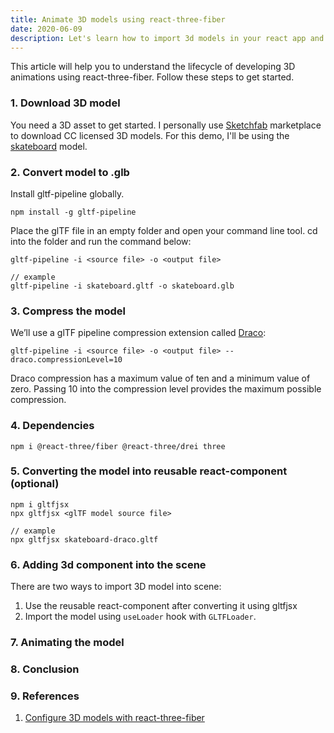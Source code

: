 ```yaml
---
title: Animate 3D models using react-three-fiber
date: 2020-06-09
description: Let's learn how to import 3d models in your react app and how to animate it. @react-three/fiber @react-three/drei three
---
```


This article will help you to understand the lifecycle of developing 3D animations using react-three-fiber. Follow these steps to get started.

### 1. Download 3D model

You need a 3D asset to get started. I personally use [Sketchfab](https://sketchfab.com/) marketplace to download CC licensed 3D models.
For this demo, I'll be using the [skateboard](https://sketchfab.com/3d-models/skateboard-4295ea44111e45299d5ab4862a354664) model.

### 2. Convert model to .glb

Install gltf-pipeline globally.

```
npm install -g gltf-pipeline
```

Place the glTF file in an empty folder and open your command line tool. cd into the folder and run the command below:

```
gltf-pipeline -i <source file> -o <output file>

// example
gltf-pipeline -i skateboard.gltf -o skateboard.glb
```

### 3. Compress the model

We’ll use a glTF pipeline compression extension called [Draco](https://google.github.io/draco/):

```
gltf-pipeline -i <source file> -o <output file> --draco.compressionLevel=10
```

Draco compression has a maximum value of ten and a minimum value of zero. Passing 10 into the compression level provides the maximum possible compression.

### 4. Dependencies

```
npm i @react-three/fiber @react-three/drei three
```

### 5. Converting the model into reusable react-component (optional)

```
npm i gltfjsx
npx gltfjsx <glTF model source file>

// example
npx gltfjsx skateboard-draco.gltf
```

### 6. Adding 3d component into the scene

There are two ways to import 3D model into scene:

1. Use the reusable react-component after converting it using gltfjsx
2. Import the model using `useLoader` hook with `GLTFLoader`.

### 7. Animating the model

### 8. Conclusion

### 9. References

1. [Configure 3D models with react-three-fiber](https://blog.logrocket.com/configure-3d-models-react-three-fiber/)
